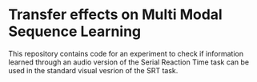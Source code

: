 # Transfer effects on Multi Modal Sequence Learning
This repository contains code for an experiment to check if information learned through an audio version of the Serial Reaction Time task can be used in the standard visual vesrion of the SRT task.
